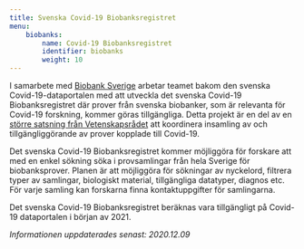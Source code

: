 ```yaml
---
title: Svenska Covid-19 Biobanksregistret
menu:
    biobanks:
        name: Covid-19 Biobanksregistret
        identifier: biobanks
        weight: 10
---
```


I samarbete med [Biobank Sverige](https://biobanksverige.se/) arbetar teamet bakom den svenska Covid-19-dataportalen med att utveckla det svenska Covid-19 Biobanksregistret där prover från svenska biobanker, som är relevanta för Covid-19 forskning, kommer göras tillgängliga. Detta projekt är en del av en [större satsning från Vetenskapsrådet](https://www.vr.se/aktuellt/nyheter/nyhetsarkiv/2020-09-01-10-miljoner-till-biobank-sverige-for-samordning-av-covid-19-prover.html) att koordinera insamling av och tillgängliggörande av prover kopplade till Covid-19.

Det svenska Covid-19 Biobanksregistret kommer möjliggöra för forskare att med en enkel sökning söka i provsamlingar från hela Sverige för biobanksprover. Planen är att möjliggöra för sökningar av nyckelord, filtrera typer av samlingar, biologiskt material, tillgängliga datatyper, diagnos etc. För varje samling kan forskarna finna kontaktuppgifter för samlingarna.

Det svenska Covid-19 Biobanksregistret beräknas vara tillgängligt på Covid-19 dataportalen i början av 2021.

*Informationen uppdaterades senast: 2020.12.09*
